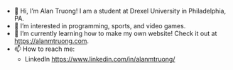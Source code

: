 - 👋 Hi, I’m Alan Truong! I am a student at Drexel University in Philadelphia, PA.
- 👀 I’m interested in programming, sports, and video games.
- 🌱 I’m currently learning how to make my own website! Check it out at https://alanmtruong.com.
- 📫 How to reach me:
  - LinkedIn https://www.linkedin.com/in/alanmtruong/



